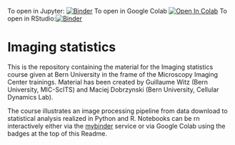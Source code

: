 To open in Jupyter: [![Binder](https://mybinder.org/badge_logo.svg)](https://mybinder.org/v2/gh/guiwitz/ImagingStats/HEAD)
To open in Google Colab
[![Open In Colab](https://colab.research.google.com/assets/colab-badge.svg)](https://colab.research.google.com/github/guiwitz/ImagingStats/blob/master)
To open in RStudio:[![Binder](https://mybinder.org/badge_logo.svg)](https://mybinder.org/v2/gh/guiwitz/ImagingStats/HEAD?urlpath=rstudio)

# Imaging statistics

This is the repository containing the material for the Imaging statistics course given at Bern University in the frame of the Microscopy Imaging Center trainings. Material has been created by Guillaume Witz (Bern University, MIC-ScITS) and Maciej Dobrzynski (Bern University, Cellular Dynamics Lab). 

The course illustrates an image processing pipeline from data download to statistical analysis realized in Python and R. Notebooks can be rn interactively either via the [mybinder](https://mybinder.org/) service or via Google Colab using the badges at the top of this Readme.